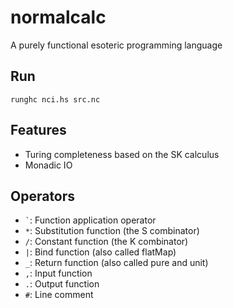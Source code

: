 # normalcalc

A purely functional esoteric programming language

## Run

`runghc nci.hs src.nc`

## Features

- Turing completeness based on the SK calculus
- Monadic IO

## Operators

- `` ` ``: Function application operator
- `*`: Substitution function (the S combinator)
- `/`: Constant function (the K combinator)
- `|`: Bind function (also called flatMap)
- `_`: Return function (also called pure and unit)
- `,`: Input function
- `.`: Output function
- `#`: Line comment
